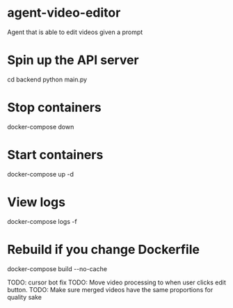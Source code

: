 # agent-video-editor

Agent that is able to edit videos given a prompt

# Spin up the API server

cd backend
python main.py

# Stop containers

docker-compose down

# Start containers

docker-compose up -d

# View logs

docker-compose logs -f

# Rebuild if you change Dockerfile

docker-compose build --no-cache

TODO: cursor bot fix
TODO: Move video processing to when user clicks edit button.
TODO: Make sure merged videos have the same proportions for quality sake
